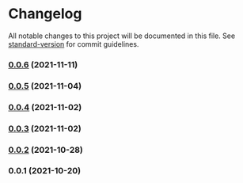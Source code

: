 # Changelog

All notable changes to this project will be documented in this file. See [standard-version](https://github.com/conventional-changelog/standard-version) for commit guidelines.

### [0.0.6](https://github.com/vft-aurora/layer-render/compare/v0.0.5...v0.0.6) (2021-11-11)

### [0.0.5](https://github.com/vft-aurora/layer-render/compare/v0.0.4...v0.0.5) (2021-11-04)

### [0.0.4](https://github.com/vft-aurora/layer-render/compare/v0.0.3...v0.0.4) (2021-11-02)

### [0.0.3](https://github.com/vft-aurora/layer-render/compare/v0.0.2...v0.0.3) (2021-11-02)

### [0.0.2](https://github.com/vft-aurora/layer-render/compare/v0.0.1...v0.0.2) (2021-10-28)

### 0.0.1 (2021-10-20)
